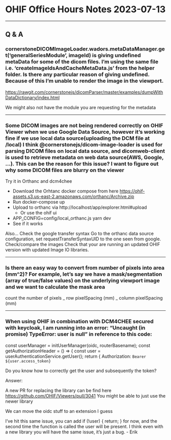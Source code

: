 # OHIF Office Hours Notes 2023-07-13

---

## Q & A

### cornerstoneDICOMImageLoader.wadors.metaDataManager.get(‘generalSeriesModule’, imageId) is giving undefined metaData for some of the dicom files. I’m using the same file i.e. ‘createImageIdsAndCacheMetaData.js’ from the helper folder. Is there any particular reason of giving undefined. Because of this I’m unable to render the image in the viewport.

https://rawgit.com/cornerstonejs/dicomParser/master/examples/dumpWithDataDictionary/index.html

We might also not have the module you are requesting for the metadata

---

### Some DICOM images are not being rendered correctly on OHIF Viewer when we use Google Data Source, however it’s working fine if we use local data source(uploading the DCM file at /local) I think @cornerstonejs/dicom-image-loader is used for parsing DICOM files on local data source, and dicomweb-client is used to retrieve metadata on web data source(AWS, Google, …). This can be the reason for this issue? I want to figure out why some DICOM files are blurry on the viewer

Try it in Orthanc and dcm4chee

- Download the Orhtanc docker compose from here https://ohif-assets.s3.us-east-2.amazonaws.com/orthanc/Archive.zip
- Run docker-compose up
- Upload to orthanc via http://localhost/app/explorer.html#upload
  - Or use the ohif ui
- APP_CONFIG=config/local_orthanc.js yarn dev
- See if it works

Also…
Check the google transfer syntax
Go to the orthanc data source configuration, set requestTransferSyntaxUID to the one seen from google.
Check/compare the images
Check that your are running an updated OHIF version with updated Image IO libraries.

---

### Is there an easy way to convert from number of pixels into area (mm^2)? For example, let’s say we have a mask/segmentation (array of true/false values) on the underlying viewport image and we want to calculate the mask area

count the number of pixels _ row pixelSpacing (mm) _ column pixelSpacing (mm)

---

### When using OHIF in combination with DCM4CHEE secured with keycloak, I am running into an error: “Uncaught (in promise) TypeError: user is null” in reference to this code:

const userManager = initUserManager(oidc, routerBasename);
const getAuthorizationHeader = () => {
const user = userAuthenticationService.getUser();
return {
Authorization: `Bearer ${user.access_token}`

Do you know how to correctly get the user and subsequently the token?

Answer:

A new PR for replacing the library can be find here https://github.com/OHIF/Viewers/pull/3041
You might be able to just use the newer library

We can move the oidc stuff to an extension I guess

I’ve hit this same issue, you can add if (!user) { return; } for now, and the second time the function is called the user will be present. I think even with a new library you will have the same issue, it’s just a bug. - Erik
